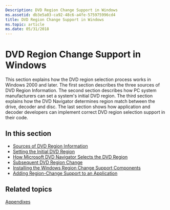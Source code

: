 ```yaml
---
Description: DVD Region Change Support in Windows
ms.assetid: db3e5a03-ca92-48c6-a4fe-575975996cd4
title: DVD Region Change Support in Windows
ms.topic: article
ms.date: 05/31/2018
---
```


# DVD Region Change Support in Windows

This section explains how the DVD region selection process works in Windows 2000 and later. The first section describes the three sources of DVD Region Information. The second section describes how PC system manufacturers can set a system's initial DVD region. The third section explains how the DVD Navigator determines region match between the drive, decoder and disc. The last section shows how application and decoder developers can implement correct DVD region selection support in their code.

## In this section

-   [Sources of DVD Region Information](sources-of-dvd-region-information.md)
-   [Setting the Initial DVD Region](setting-the-initial-dvd-region-in-windows-98-and-windows-2000.md)
-   [How Microsoft DVD Navigator Selects the DVD Region](how-microsoft-dvd-navigator-selects-the-dvd-region.md)
-   [Subsequent DVD Region Change](subsequent-dvd-region-change.md)
-   [Installing the Windows Region Change Support Components](installing-the-windows-region-change-support-components.md)
-   [Adding Region-Change Support to an Application](adding-region-change-support-to-an-application.md)

## Related topics

<dl> <dt>

[Appendixes](appendixes.md)
</dt> </dl>

 

 



